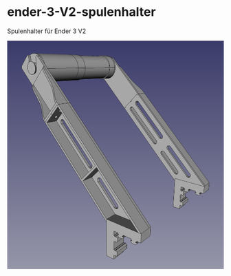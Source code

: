 # ender-3-V2-spulenhalter
Spulenhalter für Ender 3 V2

![Spulenhalter komplett](https://github.com/driemekasten/ender-3-V2-spulenhalter/raw/main/Spulenhalter%20komplett.png)
